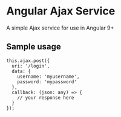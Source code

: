 # Angular Ajax Service
A simple Ajax service for use in Angular 9+

## Sample usage
```
this.ajax.post({
  uri: '/login',
  data: {
    username: 'myusername',
    password: 'mypassword'
  },
  callback: (json: any) => {
    // your response here
  }
});
```
